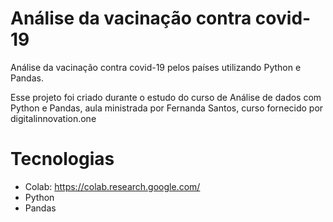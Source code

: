 # Análise da vacinação contra covid-19

Análise da vacinação contra covid-19 pelos países utilizando Python e Pandas.

Esse projeto foi criado durante o estudo do curso de Análise de dados com Python e Pandas, aula ministrada por Fernanda Santos, curso fornecido por digitalinnovation.one

# Tecnologias
- Colab: https://colab.research.google.com/
- Python
- Pandas

